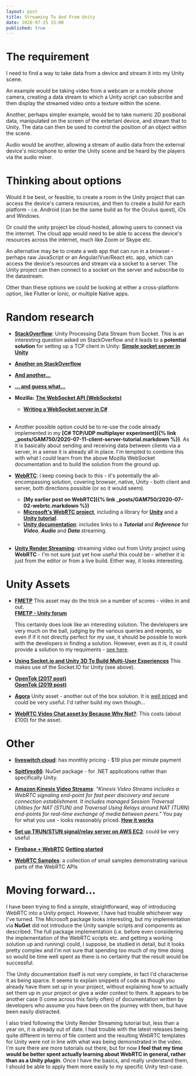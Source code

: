 ```yaml
---
layout: post
title: Streaming To And From Unity
date: 2020-07-25 15:00
published: true
---
```


# The requirement

I need to find a way to take data from a device and stream it into my Unity scene.

An example would be taking video from a webcam or a mobile phone camera, creating a data stream to which a Unity script can subscribe and then display the streamed video onto a texture within the scene. 

Another, perhaps simpler example, would be to take numeric 2D positional data, manipulated on the screen of the extertanl device, and stream that to Unity.  The data can then be used to control the position of an object within the scene.

Audio would be another, allowing a stream of audio data from the external device's microphone to enter the Unity scene and be heard by the players via the audio mixer.


# Thinking about options

Would it be best, or feasible, to create a room in the Unity project that can access the device's camera resources, and then to create a build for each platform - i.e. Android (can be the same build as for the Oculus quest), iOs and Windows.

Or could the unity project be cloud-hosted, allowing users to connect via the internet. The cloud app would need to be able to access the device's resources across the internet, much like Zoom or Skype etc.

An alternative may be to create a web app that can run in a browser - perhaps raw JavaScript or an Angular/Vue/React etc. app, which can access the device's resources and stream via a socket to a server. The Unity project can then connect to a socket on the server and subscribe to the datastream.

Other than these options we could be looking at either a cross-platform option, like Flutter or Ionic, or multiple Native apps.

# Random research

* **[StackOverflow](https://stackoverflow.com/questions/37100900/unity-processing-data-stream-from-socket)**: Unity Processing Data Stream from Socket.  This is an interesting question asked on StackOverflow and it leads to a **potential solution** for setting up a TCP client in Unity: **[Simple socket server in Unity](https://stackoverflow.com/questions/36526332/simple-socket-server-in-unity/36526634#36526634)**

* **[Another on StackOverflow](https://stackoverflow.com/questions/46564222/how-to-send-and-receive-tcp-messages-while-streaming-video-unity-and-socket-ne)**

* **[And another...](https://stackoverflow.com/questions/42717713/unity-live-video-streaming/42727918#42727918)**

* **[... and guess what...](https://stackoverflow.com/questions/17719541/writing-and-reading-using-socket)**

* **Mozilla:** **[The WebSocket API (WebSockets)](https://developer.mozilla.org/en-US/docs/Web/API/WebSockets_API)**
  * **[Writing a WebSocket server in C#](https://developer.mozilla.org/en-US/docs/Web/API/WebSockets_API/Writing_WebSocket_server)**
<br><br>

* Another possible option could be to re-use the code already implemented in my **[C# TCP/UDP multiplayer experiment]({% link _posts/GAM750/2020-07-11-client-server-tutorial.markdown %})**.  As it is basically about sending and receiving data between clients via a server, in a sense it is already all in place. I'm tempted to combine this with what I could learn from the above Mozilla WebSocket documentation and to build the solution from the ground up.
  
* **[WebRTC](https://webrtc.org/)**: I keep coming back to this - it's potentially the all-encompassing solution, covering browser, native, Unity - both client and server, both directions possible (or so it would seem). 
  * **[My earlier post on WebRTC]({% link _posts/GAM750/2020-07-02-webrtc.markdown %})**
  * **[Microsoft's WebRTC project](https://microsoft.github.io/MixedReality-WebRTC/manual/gettingstarted.html)**, including a library for **[Unity](https://microsoft.github.io/MixedReality-WebRTC/manual/unity/unity-integration.html)** and a **[Unity tutorial](https://microsoft.github.io/MixedReality-WebRTC/manual/unity/helloworld-unity.html)**.
  * **[Unity documentation](https://docs.unity3d.com/Packages/com.unity.webrtc@2.0/manual/index.html)**: includes links to a **_Tutorial_** and **_Reference_** for **_Video_**, **_Audio_** and **_Data_** streaming.
<br><br>

* **[Unity Render Streaming](https://github.com/Unity-Technologies/UnityRenderStreaming/blob/release/1.0.0/Packages/com.unity.template.renderstreaming/Documentation~/en/tutorial.md)**: streaming video out from Unity project using **WebRTC** - I'm not sure just yet how useful this could be - whether it is just from the editor or from a live build. Either way, it looks interesting.

# Unity Assets

* **[FMETP](https://assetstore.unity.com/packages/templates/packs/fmetp-stream-143080#reviews)** This asset may do the trick on a number of scores - video in and out.<br>
  **[FMETP - Unity forum](https://forum.unity.com/threads/release-fmetp-stream-all-in-one-gameview-audio-stream-udp-tcp-websockets-html.670270/)**
  
  This certainly does look like an interesting solution. The devlelopers are very much on the ball, judging by the various queries and reqests, so even if if it not directly perfect for my use, it should be possible to work with the developers in finding a solution. 
  However, even as it is, it could provide a solution to my requiments - [see here](https://answers.unity.com/questions/1509753/stream-live-video-feed-into-unity.html).

* **[Using Socket.io and Unity 3D To Build Multi-User Experiences](http://innovativeteams.net/using-socketio-build-multi-user-experiences/)** This makes use of the Socket.IO for Unity (see above).

* **[OpenTok (2017 post)](https://tokbox.com/blog/add-opentok-live-video-chat-to-unity/)**<br>
  **[OpenTok (2019 post)](https://tokbox.com/blog/unity-opentok-take-two/?utm_source=rss&utm_medium=rss&utm_campaign=unity-opentok-take-two)**
  
* **[Agora](https://assetstore.unity.com/packages/tools/video/agora-video-chat-sdk-for-unity-134502)**
  Unity asset - another out of the box solution. It is [well priced](https://www.agora.io/en/pricing/) and could be very useful. I'd rather build my own though...

* **[WebRTC Video Chat asset by Because Why Not?](https://www.because-why-not.com/webrtc/)**: This costs (about £100) for the asset.

# Other

* **[liveswitch cloud](https://www.liveswitch.io/)**: has monthly pricing - $19 plus per minute payment

* **[Spitfirex86](https://www.nuget.org/packages/Spitfirex86/)**: NuGet package - for .NET applications rather than specifically Unity.
  
* **[Amazon Kinesis Video Streams](https://aws.amazon.com/about-aws/whats-new/2019/12/amazon-kinesis-video-streams-adds-support-for-real-time-two-way-media-streaming-with-webrtc/)**: _"Kinesis Video Streams includes a WebRTC signaling end-point for fast peer discovery and secure connection establishment. It includes managed Session Traversal Utilities for NAT (STUN) and Traversal Using Relays around NAT (TURN) end-points for real-time exchange of media between peers."_ You pay for what you use - looks reasonably priced.
  **[How it works](https://docs.aws.amazon.com/kinesisvideostreams-webrtc-dg/latest/devguide/kvswebrtc-how-it-works.html)**

* **[Set up TRUN/STUN signal/relay server on AWS EC2](https://medium.com/@omidborjian/setup-your-own-turn-stun-signal-relay-server-on-aws-ec2-78a8bfcb71c3)**: could be very useful

* **[Firebase + WebRTC](https://github.com/webrtc/FirebaseRTC)**
  **[Getting started](https://webrtc.org/getting-started/firebase-rtc-codelab)**

* **[WebRTC Samples](https://webrtc.github.io/samples/)**: a collection of small samples demonstrating various parts of the WebRTC APIs










# Moving forward...

I have been trying to find a simple, straightforward, way of introducing WebRTC into a Unity project. However, I have had trouble whichever way I've turned. The Microsoft package looks interesting, but my implementation via **NuGet** did not introduce the Unity sample scripts and components as described. The full package implementation (i.e. before even considering the implementation of the WebRTC scripts etc. and getting a working solution up and running) could, I suppose, be studied in detail, but it looks pretty complex and I'm not sure that spending too much of my time doing so would be time well spent as there is no certainty that the result would be successful.

The Unity documentation itself is not very complete, in fact I'd characterise it as being sparce. It seems to explain snippets of code as though you already have them set up in your project, without explaining how to actually set them up in your project or give a wider context to them. It appears to be another case (I come across this fairly often) of documentation written by developers who assume you have been on the journey with them, but have been easily distracted.

I also tried following the Unity Render Streaming tutorial but, less than a year on, it is already out of date. I had trouble with the latest releases being quite different in terms of file content and the resulting WebRTC templates for Unity were not in line with what was being demonstrated in the video. I'm sure there are more tutorials out there, but for now **I feel that my time would be better spent actually learning about WebRTC in general, rather than as a Unity plugin**. Once I have the basics, and really understand them, I should be able to apply them more easily to my specific Unity test-case.

